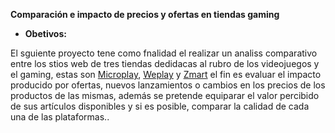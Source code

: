 **Comparación e impacto de precios y ofertas en tiendas gaming**

+ **Obetivos:**

 El sguiente proyecto tene como fnalidad el realizar un analiss comparativo entre los stios web de tres tiendas dedidacas al rubro de los videojuegos y el gaming, estas son [Microplay](https://www.microplay.cl/), [Weplay](https://www.weplay.cl/) y [Zmart](https://www.zmart.cl/Scripts/default.asp) el fin es evaluar el impacto producido por ofertas, nuevos lanzamientos o cambios en los precios de los productos de las mismas, además se pretende equiparar el valor percibido de sus artículos disponibles y si es posible, comparar la calidad de cada una de las plataformas..

